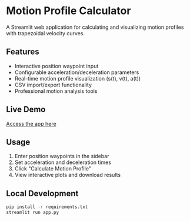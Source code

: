 
# Motion Profile Calculator

A Streamlit web application for calculating and visualizing motion profiles with trapezoidal velocity curves.

## Features
- Interactive position waypoint input
- Configurable acceleration/deceleration parameters
- Real-time motion profile visualization (s(t), v(t), a(t))
- CSV import/export functionality
- Professional motion analysis tools

## Live Demo
[Access the app here](https://your-app-name.streamlit.app)

## Usage
1. Enter position waypoints in the sidebar
2. Set acceleration and deceleration times
3. Click "Calculate Motion Profile"
4. View interactive plots and download results

## Local Development
```bash
pip install -r requirements.txt
streamlit run app.py
